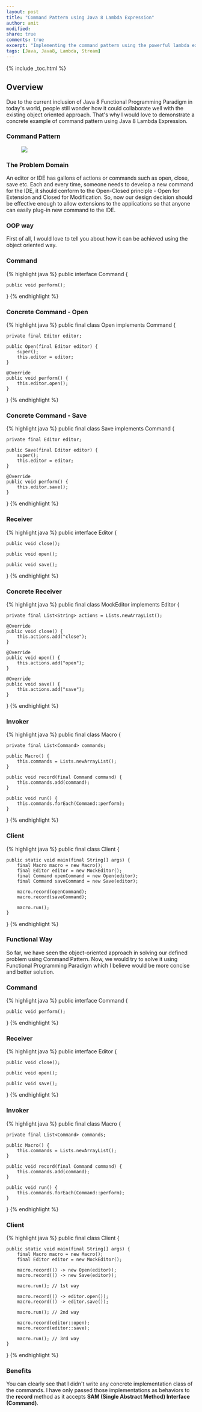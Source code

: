 ```yaml
---
layout: post
title: "Command Pattern using Java 8 Lambda Expression"
author: amit
modified:
share: true
comments: true
excerpt: "Implementing the command pattern using the powerful lambda expressions"
tags: [Java, Java8, Lambda, Stream]
---
```


{% include _toc.html %}

## Overview

Due to the current inclusion of Java 8 Functional Programming Paradigm in today's world, people still wonder how it could collaborate well with the existing object oriented approach. That's why I would love to demonstrate a concrete example of command pattern using Java 8 Lambda Expression.

### Command Pattern

<figure>
	<img src="http://www.giandavidealfano.com/wp-content/uploads/2012/11/command_pattern.gif"></a>
</figure>

### The Problem Domain

An editor or IDE has gallons of actions or commands such as open, close, save etc. Each and every time, someone needs to develop a new command for the IDE, it should conform to the Open-Closed principle - Open for Extension and Closed for Modification. So, now our design decision should be effective enough to allow extensions to the applications so that anyone can easily plug-in new command to the IDE.

### OOP way

First of all, I would love to tell you about how it can be achieved using the object oriented way.

### Command

{% highlight java %}
public interface Command {

	public void perform();

}
{% endhighlight %}

### Concrete Command - Open

{% highlight java %}
public final class Open implements Command {

	private final Editor editor;

	public Open(final Editor editor) {
		super();
		this.editor = editor;
	}

	@Override
	public void perform() {
		this.editor.open();
	}

}
{% endhighlight %}

### Concrete Command - Save

{% highlight java %}
public final class Save implements Command {

	private final Editor editor;

	public Save(final Editor editor) {
		super();
		this.editor = editor;
	}

	@Override
	public void perform() {
		this.editor.save();
	}

}
{% endhighlight %}

### Receiver

{% highlight java %}
public interface Editor {

	public void close();

	public void open();

	public void save();

}
{% endhighlight %}

### Concrete Receiver

{% highlight java %}
public final class MockEditor implements Editor {

	private final List<String> actions = Lists.newArrayList();

	@Override
	public void close() {
		this.actions.add("close");
	}

	@Override
	public void open() {
		this.actions.add("open");
	}

	@Override
	public void save() {
		this.actions.add("save");
	}

}
{% endhighlight %}

### Invoker

{% highlight java %}
public final class Macro {

	private final List<Command> commands;

	public Macro() {
		this.commands = Lists.newArrayList();
	}

	public void record(final Command command) {
		this.commands.add(command);
	}

	public void run() {
		this.commands.forEach(Command::perform);
	}

}
{% endhighlight %}

### Client

{% highlight java %}
public final class Client {

	public static void main(final String[] args) {
		final Macro macro = new Macro();
		final Editor editor = new MockEditor();
		final Command openCommand = new Open(editor);
		final Command saveCommand = new Save(editor);

		macro.record(openCommand);
		macro.record(saveCommand);

		macro.run();
	}

}
{% endhighlight %}

### Functional Way

So far, we have seen the object-oriented approach in solving our defined problem using Command Pattern. Now, we would try to solve it using Functional Programming Paradigm which I believe would be more concise and better solution.

### Command

{% highlight java %}
public interface Command {

	public void perform();

}
{% endhighlight %}

### Receiver

{% highlight java %}
public interface Editor {

	public void close();

	public void open();

	public void save();

}
{% endhighlight %}

### Invoker

{% highlight java %}
public final class Macro {

	private final List<Command> commands;

	public Macro() {
		this.commands = Lists.newArrayList();
	}

	public void record(final Command command) {
		this.commands.add(command);
	}

	public void run() {
		this.commands.forEach(Command::perform);
	}

}
{% endhighlight %}

### Client

{% highlight java %}
public final class Client {

	public static void main(final String[] args) {
		final Macro macro = new Macro();
		final Editor editor = new MockEditor();

		macro.record(() -> new Open(editor));
		macro.record(() -> new Save(editor));

		macro.run(); // 1st way

		macro.record(() -> editor.open());
		macro.record(() -> editor.save());

		macro.run(); // 2nd way

		macro.record(editor::open);
		macro.record(editor::save);

		macro.run(); // 3rd way
	}

}
{% endhighlight %}

### Benefits

You can clearly see that I didn't write any concrete implementation class of the commands. I have only passed those implementations as behaviors to the **record** method as it accepts **SAM (Single Abstract Method) Interface (Command)**.
